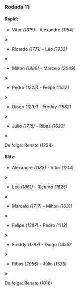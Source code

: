 ### Rodada 11:

#### Rapid:

* Vitor *(1319)*     -     Alexandre *(1154)*

 **>** 
* Ricardo *(1771)*     -     Léo *(1933)*

 **>** 
* Milton *(1889)*     -     Marcelo *(2049)*

 **>** 
* Pedro *(1225)*     -     Felipe *(1552)*

 **>** 
* Diogo *(1237)*     -     Freddy *(1882)*

 **>** 
* Júlio *(1715)*     -     Ribas *(1623)*

 **>** 

De folga: Renato (1234)

#### Blitz:

* Alexandre *(1183)*     -     Vitor *(1214)*

 **>** 
* Léo *(1861)*     -     Ricardo *(1625)*

 **>** 
* Marcelo *(1717)*     -     Milton *(1631)*

 **>** 
* Felipe *(1387)*     -     Pedro *(1112)*

 **>** 
* Freddy *(1787)*     -     Diogo *(1455)*

 **>** 
* Ribas *(2055)*     -     Júlio *(1535)*

 **>** 

De folga: Renato (1016)

